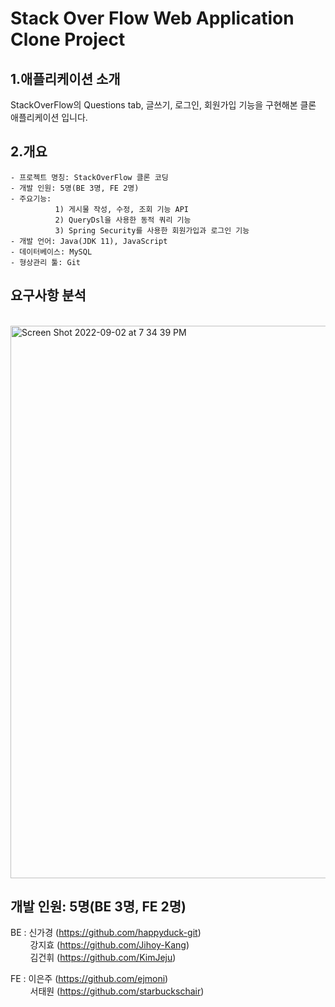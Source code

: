# Stack Over Flow Web Application Clone Project


## 1.애플리케이션 소개

StackOverFlow의 Questions tab, 글쓰기, 로그인, 회원가입 기능을 구현해본 클론 애플리케이션 입니다.


## 2.개요
    - 프로젝트 명칭: StackOverFlow 클론 코딩
    - 개발 인원: 5명(BE 3명, FE 2명)
    - 주요기능: 
              1) 게시물 작성, 수정, 조회 기능 API
              2) QueryDsl을 사용한 동적 쿼리 기능
              3) Spring Security를 사용한 회원가입과 로그인 기능
    - 개발 언어: Java(JDK 11), JavaScript
    - 데이터베이스: MySQL
    - 형상관리 툴: Git

## 요구사항 분석 
<br><img width="884" alt="Screen Shot 2022-09-02 at 7 34 39 PM" src="https://user-images.githubusercontent.com/82161055/188121598-f420c94f-193f-4ccf-b2ef-bc7836664a61.png">



## 개발 인원: 5명(BE 3명, FE 2명)
 BE : 신가경 (https://github.com/happyduck-git) <br>
      &nbsp;&nbsp;&nbsp;&nbsp;&nbsp;&nbsp;&nbsp;&nbsp;강지효 (https://github.com/Jihoy-Kang) <br>
      &nbsp;&nbsp;&nbsp;&nbsp;&nbsp;&nbsp;&nbsp;&nbsp;김건휘 (https://github.com/KimJeju)
      
 FE : 이은주 (https://github.com/ejmoni) <br>
      &nbsp;&nbsp;&nbsp;&nbsp;&nbsp;&nbsp;&nbsp;&nbsp;서태원 (https://github.com/starbuckschair)
